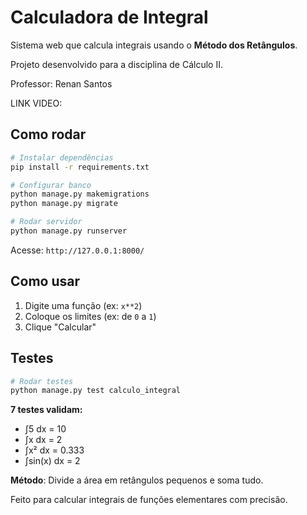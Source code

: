 # Calculadora de Integral

Sistema web que calcula integrais usando o **Método dos Retângulos**.

Projeto desenvolvido para a disciplina de Cálculo II.

Professor: Renan Santos

LINK VIDEO:

## Como rodar

```bash
# Instalar dependências
pip install -r requirements.txt

# Configurar banco
python manage.py makemigrations
python manage.py migrate

# Rodar servidor
python manage.py runserver
```

Acesse: `http://127.0.0.1:8000/`

## Como usar

1. Digite uma função (ex: `x**2`)
2. Coloque os limites (ex: de `0` a `1`)
3. Clique "Calcular"

## Testes

```bash
# Rodar testes
python manage.py test calculo_integral
```

**7 testes validam:**
- ∫5 dx = 10 
- ∫x dx = 2   
- ∫x² dx = 0.333 
- ∫sin(x) dx = 2  

**Método**: Divide a área em retângulos pequenos e soma tudo.

Feito para calcular integrais de funções elementares com precisão.